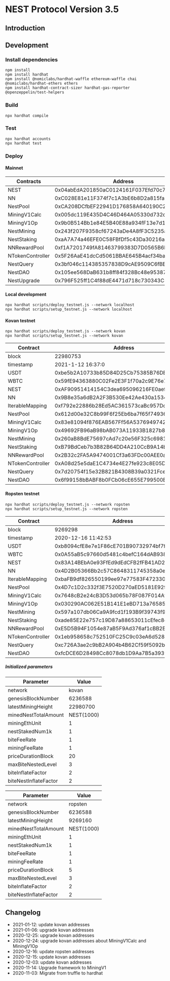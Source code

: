 # NEST Protocol Version 3.5

## Introduction

## Development

### Install dependencies

```
npm install
npm install hardhat
npm install @nomiclabs/hardhat-waffle ethereum-waffle chai @nomiclabs/hardhat-ethers ethers
npm install hardhat-contract-sizer hardhat-gas-reporter @openzeppelin/test-helpers
```

### Build

```shell
npx hardhat compile
```

### Test

```shell
npx hardhat accounts
npx hardhat test
```

### Deploy


#### Mainnet

Contracts | Address
---|---
NEST | 0x04abEdA201850aC0124161F037Efd70c74ddC74C
NN | 0xC028E81e11F374f7c1A3bE6b8D2a815fa3E96E6e
NestPool | 0xCA208DCfbEF22941D176858A640190C2222C8c8F
MiningV1Calc | 0x005dc119E435D4C46D464A05330d732dbabc8dAd
MiningV1Op | 0x9b0B514Bb1e84E5B40E88a934fF13e7d1cfFF71F
NestMining | 0x243f207F9358cf67243aDe4A8fF3C5235aa7b8f6
NestStaking | 0xaA7A74a46EFE0C58FBfDf5c43Da30216a8aa84eC
NNRewardPool | 0xf1A7201749fA81463799383D7D0565B6bfECE757
NTokenController | 0x5F26AaE41dcCd5061BBAE645B4acf34ba8332A14
NestQuery | 0x3bf046c114385357838D9cAE9509C6fBBfE306d2
NestDAO | 0x105ee568DaB631b8ff84f328Bc48e95387dfFB4f
NestUpgrade | 0x796F525ff1C4f88dE4471d718c730343C83E398c

#### Local development

```shell
npx hardhat scripts/deploy_testnet.js --network localhost
npx hardhat scripts/setup_testnet.js --network localhost
```

#### Kovan testnet

```shell
npx hardhat scripts/deploy_testnet.js --network kovan
npx hardhat scripts/setup_testnet.js --network kovan
```

| Contract | Address |
| ------------ | ------------|
| block | 22980753 |
|timestamp| 2021-1-12 16:37:0 |
| USDT |  0xbe5b2A10733b85D84D25Cb75385B76DB925305e5 | 
| WBTC |  0x59fE94363880C02Fe2E3F1f70a2c9E76e7b9C3dA | 
|NEST| 0xAF90951414154C3dea695096216FE0aef9222E21 |
| NN |  0x9B8e35a6dB2A2F3B530Ee42Ae430a15349529C99 | 
| IterableMapping |  0xf792e22886b28Ed5AC361573caBc957Dc7309dA5 |  
| NestPool |  0x612d00e32C8b99F6f25Eb6ba7f65f74936674826 | 
| MiningV1Calc |  0x83e81094f876EAB567Ff56A5376949742e055D66 | 
| MiningV1Op |  0x49692FB96aB98bAB073A11933B1827b83d6A9D25 | 
| NestMining |  0x260aB8BdE75697cAd7c20e56F325c6981A646c58 | 
| NestStaking |  0xB79BdCeb7b3B82B64DD4A210CcB9A14b373311CF | 
| NNRewardPool |  0x2B32c2FA5A9474001Cf3a63FDc00AEE0a20D6Af0 | 
| NTokenController | 0xA08d25e5daE1C4734e4E27fe923c8E05D3431f7b |
| NestQuery | 0x7d20754f15e32B821B4308B39a0321FceBf1D379 |
| NestDAO | 0x6f99158bBABF8b0FCb06cE655E799500B509E008 |


#### Ropsten testnet

```shell
npx hardhat scripts/deploy_testnet.js --network ropsten
npx hardhat scripts/setup_testnet.js --network ropsten
```

| Contract | Address |
| ------------ | ------------|
| block | 9269298 |
|timestamp| 2020-12-16 11:42:53 |
| USDT |  0xb8094cfE8e7e1F86cE701B90732974bf7f445685 | 
| WBTC |  0x0A55aB5c97660d5481c4befC164dAB9384DAe98d | 
|NEST| 0x83A14BEbA0e93FfEd9dEdCFB2fFB41AD26BD11eC |
| NN |  0x4D2B05366Bb2c57C8648311745358a0edE1392f2 | 
| IterableMapping |  0xbaFB9df826550199ee97e77583F4723305BCe48a |  
| NestPool |  0x4D7c1D2c332f3E7520D270aED5181E9296d8C722 | 
| MiningV1Calc |  0x7648cB2e24cB3D53d065b78F087F014Af3FF4595 | 
| MiningV1Op |  0x030290AC062E51B141E1eBD713a76585b92abaA0 | 
| NestMining |  0x597a107db06Ca9A9fcd1f193B9f39743f926dc53 | 
| NestStaking |  0xade85E22e757c19D87a88653011cEfec8ec2C45f | 
| NNRewardPool |  0xE5D5B94F1054e87aB5F9Ad376af1cBB2B6c16c7D | 
| NTokenController | 0x1eb958658c752510FC25C9c03eA6d5281fB64a32 |
| NestQuery | 0xc726A3ae2c9bB2A904b4B62Cf59f5092ba8B6126 |
| NestDAO | 0xfcDCE6D28498Cc8078db1D9Aa7B5a39390f689f1 |



##### Initialized parameters


| Parameter | Value |
| ------------ | ------------|
| network | kovan |
| genesisBlockNumber | 6236588 |
| latestMiningHeight | 22980700 |
| minedNestTotalAmount | NEST(1000) |
| miningEthUnit | 1 |
| nestStakedNum1k |1 |
| biteFeeRate | 1 |
| miningFeeRate | 1 |
| priceDurationBlock | 20 |
| maxBiteNestedLevel | 3 |
| biteInflateFactor | 2 |
| biteNestInflateFactor | 2 |
   

| Parameter | Value |
| ------------ | ------------|
| network | ropsten |
| genesisBlockNumber | 6236588 |
| latestMiningHeight | 9269160 |
| minedNestTotalAmount | NEST(1000) |
| miningEthUnit | 1 |
| nestStakedNum1k |1 |
| biteFeeRate | 1 |
| miningFeeRate | 1 |
| priceDurationBlock | 5 |
| maxBiteNestedLevel | 3 |
| biteInflateFactor | 2 |
| biteNestInflateFactor | 2 |

## Changelog

- 2021-01-12: update kovan addresses
- 2021-01-06: upgrade kovan addresses
- 2020-12-25: upgrade kovan addresses
- 2020-12-24: upgrade kovan addresses about MiningV1Calc and MiningV1Op
- 2020-12-16: update ropsten addresses
- 2020-12-15: update kovan addresses
- 2020-12-03: update kovan addresses
- 2020-11-14: Upgrade framework to MiningV1
- 2020-11-03: Migrate from truffle to hardhat
